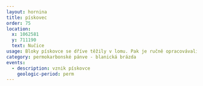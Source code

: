 ```yaml
---
layout: hornina
title: pískovec
order: 75
location:
  x: 1062581
  y: 711190
  text: Nučice
usage: Bloky pískovce se dříve těžily v lomu. Pak je ručně opracovávali  kameníci. V nučicích a širokém okolí jsou z červeného pískovce postavené podezdívky mnoha domů. Pískovce z blanické brázdy používali také sochaři.
category: permokarbonské pánve - blanická brázda
events:
  - description: vznik pískovce
    geologic-period: perm
---
```


